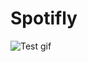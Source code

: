 # Spotifly
![Test gif](http://freegifmaker.me/img/res/1/5/5/8/1/1/15581160341143929.gif?1558116039)
